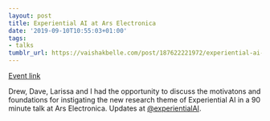 ```yaml
---
layout: post
title: Experiential AI at Ars Electronica
date: '2019-09-10T10:55:03+01:00'
tags:
- talks
tumblr_url: https://vaishakbelle.com/post/187622221972/experiential-ai-at-ars-electronica
---
```

[Event link](https://ars.electronica.art/outofthebox/en/digital-humanism-conf/)  

Drew, Dave, Larissa and I had the opportunity to discuss the motivatons and foundations for instigating the new research theme of Experiential AI in a 90 minute talk at Ars Electronica. Updates at [@experientialAI](https://twitter.com/experientialAI).

